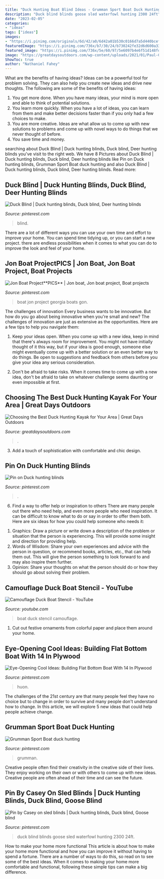 ```yaml
---
title: "Duck Hunting Boat Blind Ideas - Grumman Sport Boat Duck Hunting"
description: "Duck blind blinds goose sled waterfowl hunting 2300 24ft"
date: "2023-02-05"
categories:
- "ideas"
tags: ["ideas"]
images:
- "https://i.pinimg.com/originals/6d/42/a0/6d42a01b530c0166d7a5d440bcefcaea.jpg"
featuredImage: "https://i.pinimg.com/736x/b7/30/24/b730242fe32d6d600a33b6c02344ff0c.jpg"
featured_image: "https://i.pinimg.com/736x/5e/60/97/5e6097b4e6f51d148fdde6a8c26d9ca9.jpg"
image: "https://greatdaysoutdoors.com/wp-content/uploads/2021/01/Paul-Giese-3.jpg"
ShowToc: true
author: "Nathaniel Fahey"
---
```



What are the benefits of having ideas?
Ideas can be a powerful tool for problem solving. They can also help you create new ideas and drive new thoughts. The following are some of the benefits of having ideas: 
1. You get more done. When you have many ideas, your mind is more open and able to think of potential solutions. 
2. You learn more quickly. When you have a lot of ideas, you can learn from them and make better decisions faster than if you only had a few choices to make. 
3. You are more creative. Ideas are what allow us to come up with new solutions to problems and come up with novel ways to do things that we never thought of before. 
4. You save time and money.

	

		
searching about Duck Blind | Duck hunting blinds, Duck blind, Deer hunting blinds you've visit to the right web. We have 8 Pictures about Duck Blind | Duck hunting blinds, Duck blind, Deer hunting blinds like Pin on Duck hunting blinds, Grumman Sport Boat duck hunting and also Duck Blind | Duck hunting blinds, Duck blind, Deer hunting blinds. Read more:
		
    
## Duck Blind | Duck Hunting Blinds, Duck Blind, Deer Hunting Blinds

<img loading=lazy src="https://i.pinimg.com/originals/6d/42/a0/6d42a01b530c0166d7a5d440bcefcaea.jpg" onerror="this.onerror=null;this.src='https://tse2.mm.bing.net/th?id=OIP.zcAQ-nxm0IjPp8EIXfuLbQHaLH&amp;pid=15.1';" alt="Duck Blind | Duck hunting blinds, Duck blind, Deer hunting blinds">

_Source: pinterest.com_

>blind. 

	

There are a lot of different ways you can use your own time and effort to improve your home. You can spend time tidying up, or you can start a new project. there are endless possibilities when it comes to what you can do to improve the look and feel of your home.

    
## Jon Boat Project**PICS** | Jon Boat, Jon Boat Project, Boat Projects

<img loading=lazy src="https://i.pinimg.com/736x/2c/42/ec/2c42eca5738c243af26ac2b854e7fb67--jon-boat-georgia.jpg" onerror="this.onerror=null;this.src='https://tse3.mm.bing.net/th?id=OIP._lfo7WbPXmkzVVAxQzteQAHaFj&amp;pid=15.1';" alt="Jon Boat Project**PICS** | Jon boat, Jon boat project, Boat projects">

_Source: pinterest.com_

>boat jon project georgia boats gon. 

	

The challenges of innovation
Every business wants to be innovative. But how do you go about being innovative when you're small and new? The challenges of innovation are just as extensive as the opportunities. Here are a few tips to help you navigate them:
1. Keep your ideas open. When you come up with a new idea, keep in mind that there's always room for improvement. You might not have initially thought of it this way, but if your idea is good enough, someone else might eventually come up with a better solution or an even better way to do things. Be open to suggestions and feedback from others before you give your idea any serious consideration.

2. Don't be afraid to take risks. When it comes time to come up with a new idea, don't be afraid to take on whatever challenge seems daunting or even impossible at first.

    
## Choosing The Best Duck Hunting Kayak For Your Area | Great Days Outdoors

<img loading=lazy src="https://greatdaysoutdoors.com/wp-content/uploads/2021/01/Paul-Giese-3.jpg" onerror="this.onerror=null;this.src='https://tse2.mm.bing.net/th?id=OIP.Bip4KZcIcfewBNfA0_xaGAHaEg&amp;pid=15.1';" alt="Choosing the Best Duck Hunting Kayak for Your Area | Great Days Outdoors">

_Source: greatdaysoutdoors.com_

>. 

	

3. Add a touch of sophistication with comfortable and chic design.

    
## Pin On Duck Hunting Blinds

<img loading=lazy src="https://i.pinimg.com/736x/7f/12/4f/7f124ffc4ca6196e048eab56f7b7ebf1.jpg" onerror="this.onerror=null;this.src='https://tse1.mm.bing.net/th?id=OIP.TiFvcKBjYOzLNjP_0up7AAHaJl&amp;pid=15.1';" alt="Pin on Duck hunting blinds">

_Source: pinterest.com_

>. 

	

6) Find a way to offer help or inspiration to others
There are many people out there who need help, and even more people who need inspiration. It can be difficult to know what to do or say in order to offer them both. Here are six ideas for how you could help someone who needs it: 
1. Graphics: Draw a picture or write down a description of the problem or situation that the person is experiencing. This will provide some insight and direction for providing help. 
2. Words of Wisdom: Share your own experiences and advice with the person in question, or recommend books, articles, etc., that can help them out. This will give the person something to look forward to and may also inspire them further. 
3. Opinion: Share your thoughts on what the person should do or how they should go about solving their problem.

    
## Camouflage Duck Boat Stencil - YouTube

<img loading=lazy src="https://i.ytimg.com/vi/OyAot-kkZk4/maxresdefault.jpg" onerror="this.onerror=null;this.src='https://tse2.mm.bing.net/th?id=OIP.5ZpyAo5yx7rrcWDMUVZgjQHaEK&amp;pid=15.1';" alt="Camouflage Duck Boat Stencil - YouTube">

_Source: youtube.com_

>boat duck stencil camouflage. 

	

1. Cut out festive ornaments from colorful paper and place them around your home.

    
## Eye-Opening Cool Ideas: Building Flat Bottom Boat With 14 In Plywood

<img loading=lazy src="https://i.pinimg.com/736x/b7/30/24/b730242fe32d6d600a33b6c02344ff0c.jpg" onerror="this.onerror=null;this.src='https://tse2.mm.bing.net/th?id=OIP.3QK3dy4X9B5GHyS-iGpyoQAAAA&amp;pid=15.1';" alt="Eye-Opening Cool Ideas: Building Flat Bottom Boat With 14 In Plywood">

_Source: pinterest.com_

>huon. 

	

The challenges of the 21st century are that many people feel they have no choice but to change in order to survive and many people don't understand how to change. In this article, we will explore 5 new ideas that could help people achieve change.

    
## Grumman Sport Boat Duck Hunting

<img loading=lazy src="https://i.pinimg.com/originals/40/a5/03/40a5039c08b1a2a0d16133c8e78339bc.jpg" onerror="this.onerror=null;this.src='https://tse1.mm.bing.net/th?id=OIP.SKs8LsI1VScpQ9mfbyk57QHaFj&amp;pid=15.1';" alt="Grumman Sport Boat duck hunting">

_Source: pinterest.com_

>grumman. 

	

Creative people often find their creativity in the creative side of their lives. They enjoy working on their own or with others to come up with new ideas. Creative people are often ahead of their time and can see the future.

    
## Pin By Casey On Sled Blinds | Duck Hunting Blinds, Duck Blind, Goose Blind

<img loading=lazy src="https://i.pinimg.com/736x/5e/60/97/5e6097b4e6f51d148fdde6a8c26d9ca9.jpg" onerror="this.onerror=null;this.src='https://tse1.mm.bing.net/th?id=OIP.-AqdoNQZ2TFJ46BfVSiYmAHaEK&amp;pid=15.1';" alt="Pin by Casey on sled blinds | Duck hunting blinds, Duck blind, Goose blind">

_Source: pinterest.com_

>duck blind blinds goose sled waterfowl hunting 2300 24ft. 

	

How to make your home more functional
This article is about how to make your home more functional and how you can improve it without having to spend a fortune. There are a number of ways to do this, so read on to see some of the best ideas. When it comes to making your home more comfortable and functional, following these simple tips can make a big difference.

